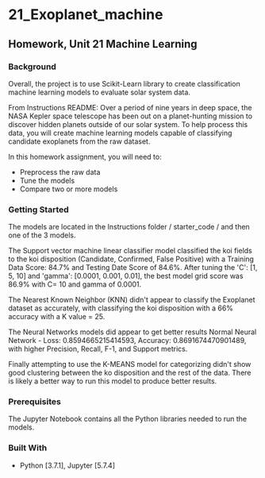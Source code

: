 # 21_Exoplanet_machine
## Homework, Unit 21 Machine Learning

### Background
Overall, the project is to use Scikit-Learn library to create classification machine learning models to evaluate solar system data.  

From Instructions README:  Over a period of nine years in deep space, the NASA Kepler space telescope has been out on a planet-hunting mission to discover hidden planets outside of our solar system.  To help process this data, you will create machine learning models capable of classifying candidate exoplanets from the raw dataset.

In this homework assignment, you will need to:

* Preprocess the raw data
* Tune the models
* Compare two or more models

### Getting Started
The models are located in the Instructions folder / starter_code / and then one of the 3 models.

The Support vector machine linear classifier model classified the koi fields to the koi disposition (Candidate, Confirmed, False Positive) with a Training Data Score: 84.7% and Testing Date Score of 84.6%.  After tuning the 'C': [1, 5, 10] and 'gamma': [0.0001, 0.001, 0.01], the best model grid score was 86.9% with C= 10 and gamma of 0.0001. 

The Nearest Known Neighbor (KNN) didn't appear to classify the Exoplanet dataset as accurately, with classifying the koi disposition with a 66% accuracy with a K value = 25.

The Neural Networks models did appear to get better results Normal Neural Network - Loss: 0.8594665215414593, Accuracy: 0.8691674470901489, with higher Precision, Recall, F-1, and Support metrics.

Finally attempting to use the K-MEANS model for categorizing didn't show good clustering between the ko disposition and the rest of the data.  There is likely a better way to run this model to produce better results.

### Prerequisites
The Jupyter Notebook contains all the Python libraries needed to run the models. 

### Built With

* Python [3.7.1], Jupyter [5.7.4]


